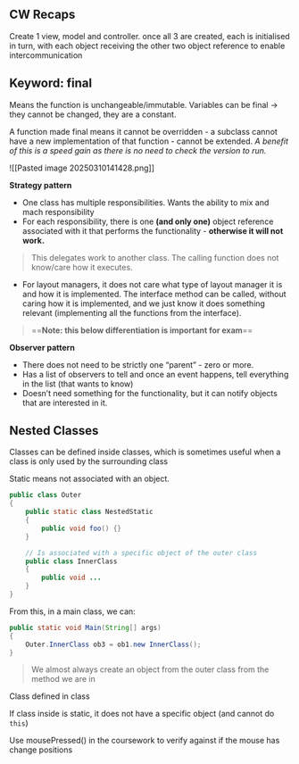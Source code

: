 
## CW Recaps
Create 1 view, model and controller. once all 3 are created, each is initialised in turn, with each object receiving the other two object reference to enable intercommunication


## Keyword: final
Means the function is unchangeable/immutable. Variables can be final -> they cannot be changed, they are a constant.

A function made final means it cannot be overridden - a subclass cannot have a new implementation of that function - cannot be extended. *A benefit of this is a speed gain as there is no need to check the version to run.*


![[Pasted image 20250310141428.png]]

**Strategy pattern**
- One class has multiple responsibilities. Wants the ability to mix and mach responsibility
- For each responsibility, there is one **(and only one)** object reference associated with it that performs the functionality - **otherwise it will not work.**
> This delegates work to another class. The calling function does not know/care how it executes.
- For layout managers, it does not care what type of layout manager it is and how it is implemented. The interface method can be called, without caring how it is implemented, and we just know it does something relevant (implementing all the functions from the interface).

> ==**Note: this below differentiation is important for exam**==

**Observer pattern**
- There does not need to be strictly one “parent” - zero or more.
- Has a list of observers to tell and once an event happens, tell everything in the list (that wants to know)
- Doesn’t need something for the functionality, but it can notify objects that are interested in it.


## Nested Classes

Classes can be defined inside classes, which is sometimes useful when a class is only used by the surrounding class

Static means not associated with an object.

```java
public class Outer
{
	public static class NestedStatic
	{
		public void foo() {}
	}

	// Is associated with a specific object of the outer class
	public class InnerClass
	{
		public void ...
	}
}
```

From this, in a main class, we can:
```java
public static void Main(String[] args)
{
	Outer.InnerClass ob3 = ob1.new InnerClass();
}
```

> We almost always create an object from the outer class from the method we are in


Class defined in class

If class inside is static, it does not have a specific object (and cannot do `this`)


Use mousePressed() in the coursework to verify against if the mouse has change positions 